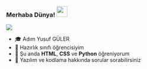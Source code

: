 ### Merhaba Dünya! <img src="https://github.com/sciencepal/sciencepal/blob/master/assets/Hi.gif" width="29px">

![](https://komarev.com/ghpvc/?username=yusufguler&label=Profil%20Görüntüleme&color=blue&style=for-the-badge)

- 🎓 Adım Yusuf GÜLER
- 📘 Hazırlık sınıfı öğrencisiyim
- 🌱 Şu anda **HTML**, **CSS** ve **Python** öğreniyorum
- 💬 Yazılım ve kodlama hakkında sorular sorabilirsiniz
